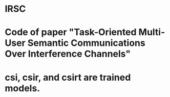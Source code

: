 # IRSC

# Code of paper "Task-Oriented Multi-User Semantic Communications Over Interference Channels"

# csi, csir, and csirt are trained models.
